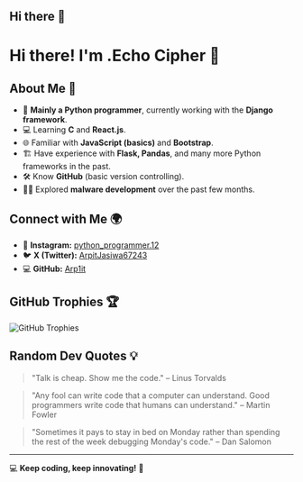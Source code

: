 ## Hi there 👋

# Hi there! I'm .Echo Cipher 👋

## About Me 🚀

- 🐍 **Mainly a Python programmer**, currently working with the **Django framework**.
- 💻 Learning **C** and **React.js**.
- 🌐 Familiar with **JavaScript (basics)** and **Bootstrap**.
- 🏗️ Have experience with **Flask, Pandas**, and many more Python frameworks in the past.
- 🛠️ Know **GitHub** (basic version controlling).
- 🕵️‍♂️ Explored **malware development** over the past few months.

## Connect with Me 🌍

- 📸 **Instagram:** [python_programmer.12](https://www.instagram.com/python_programmer.12)
- 🐦 **X (Twitter):** [ArpitJasiwa67243](https://twitter.com/ArpitJasiwa67243)
- 💻 **GitHub:** [Arp1it](https://github.com/Arp1it)

## GitHub Trophies 🏆

![GitHub Trophies](https://github-profile-trophy.vercel.app/?username=Arp1it&theme=darkhub&no-bg=true&no-frame=true&margin-w=15)

## Random Dev Quotes 💡

> "Talk is cheap. Show me the code." – Linus Torvalds

> "Any fool can write code that a computer can understand. Good programmers write code that humans can understand." – Martin Fowler

> "Sometimes it pays to stay in bed on Monday rather than spending the rest of the week debugging Monday's code." – Dan Salomon

---

💻 **Keep coding, keep innovating!** 🚀

